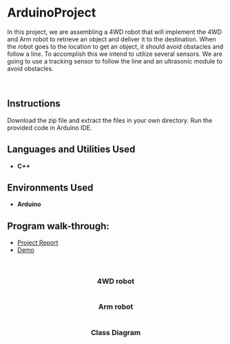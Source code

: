 # ArduinoProject

In this project, we are assembling a 4WD robot that will implement the 4WD and Arm robot to retrieve an object and deliver it to the destination.
When the robot goes to the location to get an object, it should avoid obstacles and follow a line.
To accomplish this we intend to utilize several sensors.
We are going to use a tracking sensor to follow the line and an ultrasonic module to avoid obstacles.

<br />

<h2> Instructions </h2>

Download the zip file and extract the files in your own directory.
Run the provided code in Arduino IDE.

<h2>Languages and Utilities Used</h2>

- <b>C++</b>

<h2>Environments Used </h2>

- <b>Arduino</b> 

<h2>Program walk-through:</h2>

- [Project Report]()
- [Demo]()
<br />

<h3 align="center">4WD robot</h3>
<img align="center" src="">
<br />

<h3 align="center">Arm robot</h3>
<img align="center" src="">

<br />

<h3 align="center">Class Diagram</h3>
<img align="center" src="">
  
